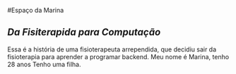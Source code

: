 #Espaço da Marina
## _Da Fisiterapida para Computação_

Essa é a história de uma fisioterapeuta arrependida, que decidiu sair da fisioterapia para aprender a programar backend. Meu nome é Marina, tenho 28 anos
Tenho uma filha. 


